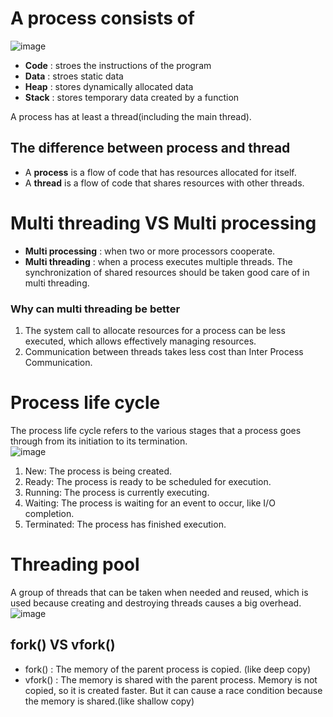 # A process consists of
![image](https://user-images.githubusercontent.com/67142421/177061507-70e77e7f-1af0-4d3c-92a8-b0b5ba706bc2.png)

- **Code** : stroes the instructions of the program
- **Data** : stroes static data
- **Heap** : stores dynamically allocated data
- **Stack** : stores temporary data created by a function

A process has at least a thread(including the main thread).<br>
## The difference between process and thread
* A **process** is a flow of code that has resources allocated for itself.
* A **thread** is a flow of code that shares resources with other threads.

# Multi threading VS Multi processing
* **Multi processing** : when two or more processors cooperate.
* **Multi threading** : when a process executes multiple threads. The synchronization of shared resources should be taken good care of in multi threading.
### Why can multi threading be better
1. The system call to allocate resources for a process can be less executed, which allows effectively managing resources.
2. Communication between threads takes less cost than Inter Process Communication.

# Process life cycle
The process life cycle refers to the various stages that a process goes through from its initiation to its termination.<br>
![image](https://github.com/vacu9708/Fundamental-knowledge/assets/67142421/9dc70cc5-c03b-4209-8909-d0e47fc649a6)<br>
1. New: The process is being created.
2. Ready: The process is ready to be scheduled for execution.
3. Running: The process is currently executing.
4. Waiting: The process is waiting for an event to occur, like I/O completion.
5. Terminated: The process has finished execution.

# Threading pool
A group of threads that can be taken when needed and reused, which is used because creating and destroying threads causes a big overhead.<br>
![image](https://github.com/vacu9708/Fundamental-knowledge/assets/67142421/cad1ae03-a0d7-4368-9347-a47f9cf5da8e)

## fork() VS vfork()
* fork() : The memory of the parent process is copied. (like deep copy)
* vfork() : The memory is shared with the parent process. Memory is not copied, so it is created faster. But it can cause a race condition because the memory is shared.(like shallow copy)
